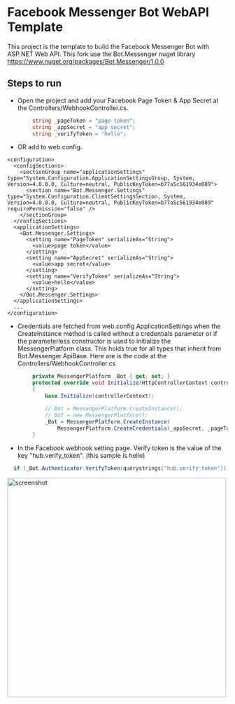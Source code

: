 # Facebook Messenger Bot WebAPI Template

This project is the template to build the Facebook Messenger Bot with  ASP.NET Web API. This fork use the Bot.Messenger nuget library https://www.nuget.org/packages/Bot.Messenger/1.0.0

## Steps to run

- Open the project and add your Facebook Page Token & App Secret at the Controllers/WebhookController.cs.

```csharp
        string _pageToken = "page token";
        string _appSecret = "app secret";
        string _verifyToken = "hello";
```
- OR add to web.config.
```
<configuration>
  <configSections>
    <sectionGroup name="applicationSettings" type="System.Configuration.ApplicationSettingsGroup, System, Version=4.0.0.0, Culture=neutral, PublicKeyToken=b77a5c561934e089">
      <section name="Bot.Messenger.Settings" type="System.Configuration.ClientSettingsSection, System, Version=4.0.0.0, Culture=neutral, PublicKeyToken=b77a5c561934e089" requirePermission="false" />
    </sectionGroup>
  </configSections>
  <applicationSettings>
    <Bot.Messenger.Settings>
      <setting name="PageToken" serializeAs="String">
        <value>page token</value>
      </setting>
      <setting name="AppSecret" serializeAs="String">
        <value>app secret</value>
      </setting>
      <setting name="VerifyToken" serializeAs="String">
        <value>hello</value>
      </setting>
    </Bot.Messenger.Settings>
  </applicationSettings>
  ...
</configuration>
```

- Credentials are fetched from web.config ApplicationSettings when the CreateInstance method is called without a credentials parameter or if the parameterless constructor is used to initialize the MessengerPlatform class. This holds true for all types that inherit from Bot.Messenger.ApiBase. Here are is the code at the Controllers/WebhookController.cs 

```csharp
        private MessengerPlatform _Bot { get; set; }
        protected override void Initialize(HttpControllerContext controllerContext)
        {
            base.Initialize(controllerContext);

            //_Bot = MessengerPlatform.CreateInstance();
            //_Bot = new MessengerPlatform();
            _Bot = MessengerPlatform.CreateInstance(
                MessengerPlatform.CreateCredentials(_appSecret, _pageToken, _verifyToken));
        }
```

- In the Facebook webhook setting page. Verify token is the value of the key "hub.verify_token".  (this sample is hello)

```csharp
  if (_Bot.Authenticator.VerifyToken(querystrings["hub.verify_token"]))
```

<img src="screenshot/img1.png" alt="screenshot" width="500"/>



